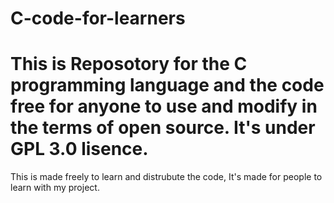 # C-code-for-learners

# This is Reposotory for the  C programming language and the code free for anyone to use and modify in the terms of open source. It's under GPL 3.0 lisence.

This is made freely to learn and distrubute the code, It's made for people to learn with my project.
